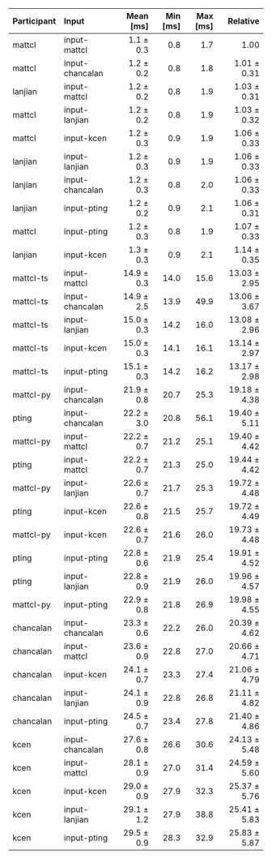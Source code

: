 | Participant | Input | Mean [ms] | Min [ms] | Max [ms] | Relative |
|:---|:---|---:|---:|---:|---:|
| mattcl | input-mattcl | 1.1 ± 0.3 | 0.8 | 1.7 | 1.00 |
| mattcl | input-chancalan | 1.2 ± 0.2 | 0.8 | 1.8 | 1.01 ± 0.31 |
| lanjian | input-mattcl | 1.2 ± 0.2 | 0.8 | 1.9 | 1.03 ± 0.31 |
| mattcl | input-lanjian | 1.2 ± 0.2 | 0.8 | 1.9 | 1.03 ± 0.32 |
| mattcl | input-kcen | 1.2 ± 0.3 | 0.9 | 1.9 | 1.06 ± 0.33 |
| lanjian | input-lanjian | 1.2 ± 0.3 | 0.9 | 1.9 | 1.06 ± 0.33 |
| lanjian | input-chancalan | 1.2 ± 0.3 | 0.8 | 2.0 | 1.06 ± 0.33 |
| lanjian | input-pting | 1.2 ± 0.2 | 0.9 | 2.1 | 1.06 ± 0.31 |
| mattcl | input-pting | 1.2 ± 0.3 | 0.8 | 1.9 | 1.07 ± 0.33 |
| lanjian | input-kcen | 1.3 ± 0.3 | 0.9 | 2.1 | 1.14 ± 0.35 |
| mattcl-ts | input-mattcl | 14.9 ± 0.3 | 14.0 | 15.6 | 13.03 ± 2.95 |
| mattcl-ts | input-chancalan | 14.9 ± 2.5 | 13.9 | 49.9 | 13.06 ± 3.67 |
| mattcl-ts | input-lanjian | 15.0 ± 0.3 | 14.2 | 16.0 | 13.08 ± 2.96 |
| mattcl-ts | input-kcen | 15.0 ± 0.3 | 14.1 | 16.1 | 13.14 ± 2.97 |
| mattcl-ts | input-pting | 15.1 ± 0.3 | 14.2 | 16.2 | 13.17 ± 2.98 |
| mattcl-py | input-chancalan | 21.9 ± 0.8 | 20.7 | 25.3 | 19.18 ± 4.38 |
| pting | input-chancalan | 22.2 ± 3.0 | 20.8 | 56.1 | 19.40 ± 5.11 |
| mattcl-py | input-mattcl | 22.2 ± 0.7 | 21.2 | 25.1 | 19.40 ± 4.42 |
| pting | input-mattcl | 22.2 ± 0.7 | 21.3 | 25.0 | 19.44 ± 4.42 |
| mattcl-py | input-lanjian | 22.6 ± 0.7 | 21.7 | 25.3 | 19.72 ± 4.48 |
| pting | input-kcen | 22.6 ± 0.8 | 21.5 | 25.7 | 19.72 ± 4.49 |
| mattcl-py | input-kcen | 22.6 ± 0.7 | 21.6 | 26.0 | 19.73 ± 4.48 |
| pting | input-pting | 22.8 ± 0.6 | 21.9 | 25.4 | 19.91 ± 4.52 |
| pting | input-lanjian | 22.8 ± 0.9 | 21.9 | 26.0 | 19.96 ± 4.57 |
| mattcl-py | input-pting | 22.9 ± 0.8 | 21.8 | 26.9 | 19.98 ± 4.55 |
| chancalan | input-chancalan | 23.3 ± 0.6 | 22.2 | 26.0 | 20.39 ± 4.62 |
| chancalan | input-mattcl | 23.6 ± 0.9 | 22.8 | 27.0 | 20.66 ± 4.71 |
| chancalan | input-kcen | 24.1 ± 0.7 | 23.3 | 27.4 | 21.06 ± 4.79 |
| chancalan | input-lanjian | 24.1 ± 0.9 | 22.8 | 26.8 | 21.11 ± 4.82 |
| chancalan | input-pting | 24.5 ± 0.7 | 23.4 | 27.8 | 21.40 ± 4.86 |
| kcen | input-chancalan | 27.6 ± 0.8 | 26.6 | 30.6 | 24.13 ± 5.48 |
| kcen | input-mattcl | 28.1 ± 0.9 | 27.0 | 31.4 | 24.59 ± 5.60 |
| kcen | input-kcen | 29.0 ± 0.9 | 27.9 | 32.3 | 25.37 ± 5.76 |
| kcen | input-lanjian | 29.1 ± 1.2 | 27.9 | 38.8 | 25.41 ± 5.83 |
| kcen | input-pting | 29.5 ± 0.9 | 28.3 | 32.9 | 25.83 ± 5.87 |
